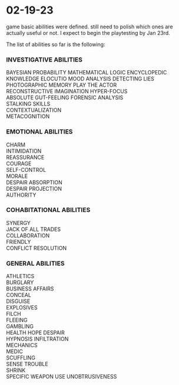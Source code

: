 # 02-19-23

game basic abilities were defined. still need to polish which ones are actually useful or not. I expect to begin the playtesting by Jan 23rd.

The list of abilities so far is the following:


### INVESTIGATIVE ABILITIES

BAYESIAN PROBABILITY
MATHEMATICAL LOGIC
ENCYCLOPEDIC KNOWLEDGE
ELOCUTIO
MOOD ANALYSIS
DETECTING LIES
PHOTOGRAPHIC MEMORY
PLAY THE ACTOR		
RECONSTRUCTIVE IMAGINATION
HYPER-FOCUS		
ABSOLUTE GUT-FEELING
FORENSIC ANALYSIS	
STALKING SKILLS		
CONTEXTUALIZATION	
METACOGNITION		

### EMOTIONAL ABILITIES

CHARM			
INTIMIDATION		
REASSURANCE		
COURAGE			
SELF-CONTROL		
MORALE			
DESPAIR ABSORPTION	
DESPAIR PROJECTION	
AUTHORITY		

### COHABITATIONAL ABILITIES

SYNERGY			
JACK OF ALL TRADES	
COLLABORATION		
FRIENDLY			
CONFLICT RESOLUTION	

### GENERAL ABILITIES

ATHLETICS			
BURGLARY			
BUSINESS AFFAIRS	
CONCEAL			
DISGUISE			
EXPLOSIVES			
FILCH			
FLEEING			
GAMBLING			
HEALTH
HOPE 
DESPAIR 			
HYPNOSIS
INFILTRATION		
MECHANICS		
MEDIC			
SCUFFLING			
SENSE TROUBLE		
SHRINK			
SPECIFIC WEAPON USE	
UNOBTRUSIVENESS	